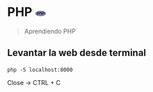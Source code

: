 # PHP <img src="./php.png" style="height: 5%; width:5%;"/>
> Aprendiendo PHP


## Levantar la web desde terminal
```
php -S localhost:8000
```

Close -> CTRL + C